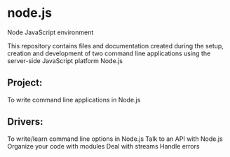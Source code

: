 # node.js
Node JavaScript environment

This repository contains files and documentation created during the setup, creation and development of two command line applications using the server-side JavaScript platform Node.js

## Project: 
To write command line applications in Node.js

## Drivers: 
To write/learn command line options in Node.js
Talk to an API with Node.js
Organize your code with modules
Deal with streams
Handle errors
